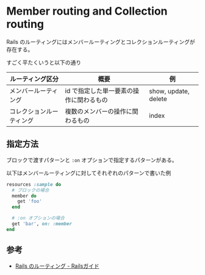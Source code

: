 # Member routing and Collection routing

Rails のルーティングにはメンバールーティングとコレクションルーティングが存在する。

すごく平たくいうと以下の通り

| ルーティング区分         | 概要                                    | 例                   |
| ------------------------ | --------------------------------------- | -------------------- |
| メンバールーティング     | id で指定した単一要素の操作に関わるもの | show, update, delete |
| コレクションルーティング | 複数のメンバーの操作に関わるもの        | index                |

## 指定方法

ブロックで渡すパターンと `:on` オプションで指定するパターンがある。

以下はメンバールーティングに対してそれぞれのパターンで書いた例

```rb
resources :sample do
  # ブロックの場合
  member do
    get 'foo'
  end

  # :on オプションの場合
  get 'bar', on: :member
end
```

## 参考

- [Rails のルーティング - Railsガイド](https://railsguides.jp/routing.html#restful%E3%81%AA%E3%83%AB%E3%83%BC%E3%83%86%E3%82%A3%E3%83%B3%E3%82%B0%E3%82%92%E3%81%95%E3%82%89%E3%81%AB%E8%BF%BD%E5%8A%A0%E3%81%99%E3%82%8B)
